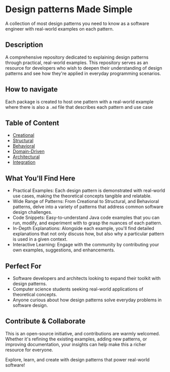 # Design patterns Made Simple
A collection of most design patterns you need to know as a software engineer with real-world examples on each pattern.

## Description
A comprehensive repository dedicated to explaining design patterns through practical, real-world examples. This repository serves as an resource for developers who wish to deepen their understanding of design patterns and see how they're applied in everyday programming scenarios.

## How to navigate
Each package is created to host one pattern with a real-world example where there is also a `.md` file that describes each pattern and use case

## Table of Content
- [Creational](src/main/java/com/sanie/creational)
- [Structural](src/main/java/com/sanie/structural)
- [Behavioral](src/main/java/com/sanie/behavioral)
- [Domain-Driven](src/main/java/com/sanie/driven)
- [Architectural](src/main/java/com/sanie/architictural)
- [Integration](src/main/java/com/sanie/Integration)


## What You'll Find Here

- Practical Examples: Each design pattern is demonstrated with real-world use cases, making the theoretical concepts tangible and relatable.
- Wide Range of Patterns: From Creational to Structural, and Behavioral patterns, delve into a variety of patterns that address common software design challenges.
- Code Snippets: Easy-to-understand Java code examples that you can run, modify, and experiment with to grasp the nuances of each pattern.
- In-Depth Explanations: Alongside each example, you'll find detailed explanations that not only discuss how, but also why a particular pattern is used in a given context.
- Interactive Learning: Engage with the community by contributing your own examples, suggestions, and enhancements.


## Perfect For
- Software developers and architects looking to expand their toolkit with design patterns.
- Computer science students seeking real-world applications of theoretical concepts.
- Anyone curious about how design patterns solve everyday problems in software design.

## Contribute & Collaborate
This is an open-source initiative, and contributions are warmly welcomed. Whether it's refining the existing examples, adding new patterns, or improving documentation, your insights can help make this a richer resource for everyone.

Explore, learn, and create with design patterns that power real-world software!
